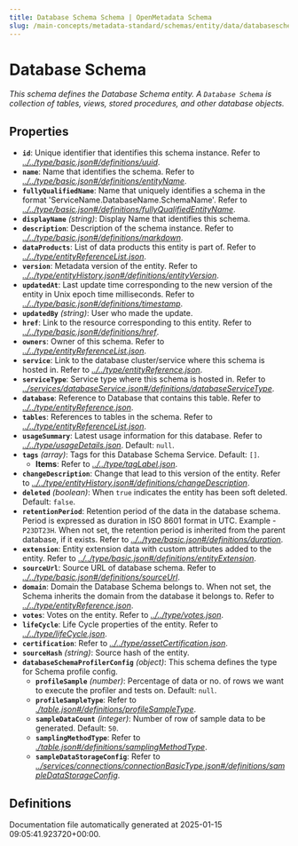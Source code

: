 ```yaml
---
title: Database Schema Schema | OpenMetadata Schema
slug: /main-concepts/metadata-standard/schemas/entity/data/databaseschema
---
```


# Database Schema

*This schema defines the Database Schema entity. A `Database Schema` is collection of tables, views, stored procedures, and other database objects.*

## Properties

- **`id`**: Unique identifier that identifies this schema instance. Refer to *[../../type/basic.json#/definitions/uuid](#/../type/basic.json#/definitions/uuid)*.
- **`name`**: Name that identifies the schema. Refer to *[../../type/basic.json#/definitions/entityName](#/../type/basic.json#/definitions/entityName)*.
- **`fullyQualifiedName`**: Name that uniquely identifies a schema in the format 'ServiceName.DatabaseName.SchemaName'. Refer to *[../../type/basic.json#/definitions/fullyQualifiedEntityName](#/../type/basic.json#/definitions/fullyQualifiedEntityName)*.
- **`displayName`** *(string)*: Display Name that identifies this schema.
- **`description`**: Description of the schema instance. Refer to *[../../type/basic.json#/definitions/markdown](#/../type/basic.json#/definitions/markdown)*.
- **`dataProducts`**: List of data products this entity is part of. Refer to *[../../type/entityReferenceList.json](#/../type/entityReferenceList.json)*.
- **`version`**: Metadata version of the entity. Refer to *[../../type/entityHistory.json#/definitions/entityVersion](#/../type/entityHistory.json#/definitions/entityVersion)*.
- **`updatedAt`**: Last update time corresponding to the new version of the entity in Unix epoch time milliseconds. Refer to *[../../type/basic.json#/definitions/timestamp](#/../type/basic.json#/definitions/timestamp)*.
- **`updatedBy`** *(string)*: User who made the update.
- **`href`**: Link to the resource corresponding to this entity. Refer to *[../../type/basic.json#/definitions/href](#/../type/basic.json#/definitions/href)*.
- **`owners`**: Owner of this schema. Refer to *[../../type/entityReferenceList.json](#/../type/entityReferenceList.json)*.
- **`service`**: Link to the database cluster/service where this schema is hosted in. Refer to *[../../type/entityReference.json](#/../type/entityReference.json)*.
- **`serviceType`**: Service type where this schema is hosted in. Refer to *[../services/databaseService.json#/definitions/databaseServiceType](#/services/databaseService.json#/definitions/databaseServiceType)*.
- **`database`**: Reference to Database that contains this table. Refer to *[../../type/entityReference.json](#/../type/entityReference.json)*.
- **`tables`**: References to tables in the schema. Refer to *[../../type/entityReferenceList.json](#/../type/entityReferenceList.json)*.
- **`usageSummary`**: Latest usage information for this database. Refer to *[../../type/usageDetails.json](#/../type/usageDetails.json)*. Default: `null`.
- **`tags`** *(array)*: Tags for this Database Schema Service. Default: `[]`.
  - **Items**: Refer to *[../../type/tagLabel.json](#/../type/tagLabel.json)*.
- **`changeDescription`**: Change that lead to this version of the entity. Refer to *[../../type/entityHistory.json#/definitions/changeDescription](#/../type/entityHistory.json#/definitions/changeDescription)*.
- **`deleted`** *(boolean)*: When `true` indicates the entity has been soft deleted. Default: `false`.
- **`retentionPeriod`**: Retention period of the data in the database schema. Period is expressed as duration in ISO 8601 format in UTC. Example - `P23DT23H`. When not set, the retention period is inherited from the parent database, if it exists. Refer to *[../../type/basic.json#/definitions/duration](#/../type/basic.json#/definitions/duration)*.
- **`extension`**: Entity extension data with custom attributes added to the entity. Refer to *[../../type/basic.json#/definitions/entityExtension](#/../type/basic.json#/definitions/entityExtension)*.
- **`sourceUrl`**: Source URL of database schema. Refer to *[../../type/basic.json#/definitions/sourceUrl](#/../type/basic.json#/definitions/sourceUrl)*.
- **`domain`**: Domain the Database Schema belongs to. When not set, the Schema inherits the domain from the database it belongs to. Refer to *[../../type/entityReference.json](#/../type/entityReference.json)*.
- **`votes`**: Votes on the entity. Refer to *[../../type/votes.json](#/../type/votes.json)*.
- **`lifeCycle`**: Life Cycle properties of the entity. Refer to *[../../type/lifeCycle.json](#/../type/lifeCycle.json)*.
- **`certification`**: Refer to *[../../type/assetCertification.json](#/../type/assetCertification.json)*.
- **`sourceHash`** *(string)*: Source hash of the entity.
- **`databaseSchemaProfilerConfig`** *(object)*: This schema defines the type for Schema profile config.
  - **`profileSample`** *(number)*: Percentage of data or no. of rows we want to execute the profiler and tests on. Default: `null`.
  - **`profileSampleType`**: Refer to *[./table.json#/definitions/profileSampleType](#table.json#/definitions/profileSampleType)*.
  - **`sampleDataCount`** *(integer)*: Number of row of sample data to be generated. Default: `50`.
  - **`samplingMethodType`**: Refer to *[./table.json#/definitions/samplingMethodType](#table.json#/definitions/samplingMethodType)*.
  - **`sampleDataStorageConfig`**: Refer to *[../services/connections/connectionBasicType.json#/definitions/sampleDataStorageConfig](#/services/connections/connectionBasicType.json#/definitions/sampleDataStorageConfig)*.
## Definitions



Documentation file automatically generated at 2025-01-15 09:05:41.923720+00:00.
